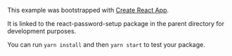 This example was bootstrapped with [Create React App](https://github.com/facebook/create-react-app).

It is linked to the react-password-setup package in the parent directory for development purposes.

You can run `yarn install` and then `yarn start` to test your package.
